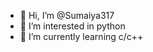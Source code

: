 - 👋 Hi, I’m @Sumaiya317
- 👀 I’m interested in python
- 🌱 I’m currently learning c/c++

<!---
Sumaiya317/Sumaiya317 is a ✨ special ✨ repository because its `README.md` (this file) appears on your GitHub profile.
You can click the Preview link to take a look at your changes.
--->
